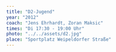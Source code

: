 ```yaml
---
title: "D2-Jugend"
year: "2012"
coach: "Jens Ehrhardt, Zoran Maksic"
times: "Di 17:30 - 19:00 Uhr"
photo: "../../assets/d2.jpg"
place: "Sportplatz Weipeldorfer Straße"
---
```

